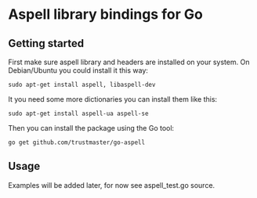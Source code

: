 # Aspell library bindings for Go

## Getting started

First make sure aspell library and headers are installed on your system. On Debian/Ubuntu you could install it this way:

```
sudo apt-get install aspell, libaspell-dev
```

It you need some more dictionaries you can install them like this:

```
sudo apt-get install aspell-ua aspell-se
```

Then you can install the package using the Go tool:

```
go get github.com/trustmaster/go-aspell
```

## Usage

Examples will be added later, for now see aspell_test.go source.
